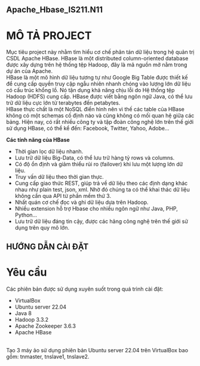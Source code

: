 ## Apache_Hbase_IS211.N11
# MÔ TẢ PROJECT
Mục tiêu project này nhằm tìm hiểu cơ chế phân tán dữ liệu trong hệ quản trị CSDL Apache HBase. HBase là một distributed column-oriented database được xây dựng trên hệ thống tệp Hadoop, đây là mã nguồn mở nằm trong dự án của Apache. </br>
HBase là một mô hình dữ liệu tương tự như Google Big Table được thiết kế để cung cấp quyền truy cập ngẫu nhiên nhanh chóng vào lượng lớn dữ liệu có cấu trúc khổng lồ. Nó tận dụng khả năng chịu lỗi do Hệ thống tệp Hadoop (HDFS) cung cấp. HBase được viết bằng ngôn ngữ Java, có thể lưu trữ dữ liệu cực lớn từ terabytes đến petabytes. </br>
HBase thực chất là một NoSQL điển hình nên vì thế các table của HBase không có một schemas cố định nào và cũng không có mối quan hệ giữa các bảng. Hiện nay, có rất nhiều công ty và tập đoàn công nghệ lớn trên thế giới sử dụng HBase, có thể kể đến: Facebook, Twitter, Yahoo, Adobe…

**Các tính năng của HBase** </br>
- Thời gian lọc dữ liệu nhanh. </br>
- Lưu trữ dữ liệu Big-Data, có thể lưu trữ hàng tỷ rows và columns. </br>
- Có độ ổn định và giảm thiểu rủi ro (failover) khi lưu một lượng lớn dữ liệu. </br>
- Truy vấn dữ liệu theo thời gian thực. </br>
- Cung cấp giao thức REST, giúp trả về dữ liệu theo các định dạng khác nhau như plain test, json, xml. Nhờ đó chúng ta có thể khai thác dữ liệu không cần qua API từ phần mềm thứ 3. </br>
- Nhất quán cơ chế đọc và ghi dữ liệu dựa trên Hadoop. </br>
- Nhiều extension hỗ trợ Hbase cho nhiều ngôn ngữ như Java, PHP, Python… </br>
- Lưu trữ dữ liệu đáng tin cậy, được các hãng công nghệ trên thế giới sử dụng trên quy mô lớn.</br>
## HƯỚNG DẪN CÀI ĐẶT
# Yêu cầu
Các phiên bản được sử dụng xuyên suốt trong quá trình cài đặt:
-	VirtualBox
-	Ubuntu server 22.04 
-	Java 8
-	Hadoop 3.3.2
-	Apache Zookeeper 3.6.3
-	Apache HBase
</br>
Tạo 3 máy ảo sử dụng phiên bản Ubuntu server 22.04 trên VirtualBox bao gồm: tnmaster, tnslave1, tnslave2. </br>
